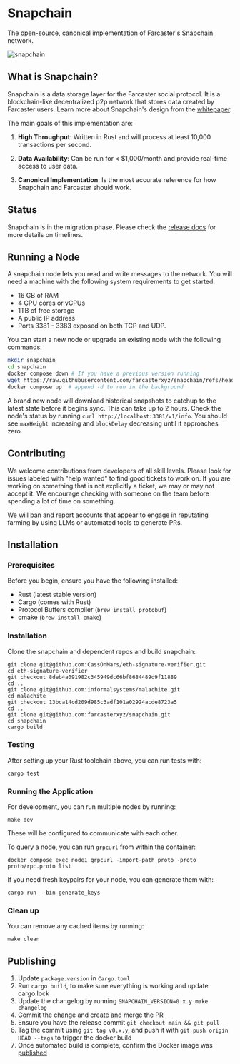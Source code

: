 # Snapchain

The open-source, canonical implementation of Farcaster's [Snapchain](https://github.com/farcasterxyz/protocol/discussions/207) network. 

![snapchain](https://github.com/user-attachments/assets/e5a041db-e3ae-4250-ad6b-7043ad648d34)


<!-- TODO:  links to installation, user docs, contributor docs -->

## What is Snapchain?

Snapchain is a data storage layer for the Farcaster social protocol. It is a blockchain-like decentralized p2p network that stores data created by Farcaster users. Learn more about Snapchain's design from the [whitepaper](https://github.com/farcasterxyz/protocol/discussions/207).

The main goals of this implementation are:

1. **High Throughput**: Written in Rust and will process at least 10,000 transactions per second. 

2. **Data Availability**: Can be run for < $1,000/month and provide real-time access to user data. 

3. **Canonical Implementation**: Is the most accurate reference for how Snapchain and Farcaster should work. 

## Status 

Snapchain is in the migration phase. Please check the [release docs](https://www.notion.so/warpcast/Snapchain-Mainnet-Public-1b96a6c0c101809493cfda3998a65c7a) for more details on timelines. 

## Running a Node

A snapchain node lets you read and write messages to the network. You will need a machine with the following system requirements to get started: 

- 16 GB of RAM
- 4 CPU cores or vCPUs
- 1TB of free storage
- A public IP address
- Ports 3381 - 3383 exposed on both TCP and UDP. 

You can start a new node or upgrade an existing node with the following commands: 

```bash
mkdir snapchain
cd snapchain
docker compose down # If you have a previous version running
wget https://raw.githubusercontent.com/farcasterxyz/snapchain/refs/heads/main/docker-compose.mainnet.yml -O docker-compose.yml
docker compose up  # append -d to run in the background
```

A brand new node will download historical snapshots to catchup to the latest state before it begins sync. This can take up to 2 hours. Check the node's status by running `curl http://localhost:3381/v1/info`. You should see `maxHeight` increasing and `blockDelay` decreasing until it approaches zero. 

## Contributing 

We welcome contributions from developers of all skill levels. Please look for issues labeled with "help wanted" to find good tickets to work on. If you are working on something that is not explicitly a ticket, we may or may not accept it. We encourage checking with someone on the team before spending a lot of time on something. 

We will ban and report accounts that appear to engage in reputating farming by using LLMs or automated tools to generate PRs. 

## Installation

### Prerequisites

Before you begin, ensure you have the following installed:
- Rust (latest stable version)
- Cargo (comes with Rust)
- Protocol Buffers compiler (`brew install protobuf`)
- cmake (`brew install cmake`) 

### Installation

Clone the snapchain and dependent repos and build snapchain:
```
git clone git@github.com:CassOnMars/eth-signature-verifier.git
cd eth-signature-verifier
git checkout 8deb4a091982c345949dc66bf8684489d9f11889
cd ..
git clone git@github.com:informalsystems/malachite.git
cd malachite
git checkout 13bca14cd209d985c3adf101a02924acde8723a5
cd ..
git clone git@github.com:farcasterxyz/snapchain.git
cd snapchain
cargo build
```

### Testing

After setting up your Rust toolchain above, you can run tests with:

```
cargo test
```

### Running the Application

For development, you can run multiple nodes by running:
```
make dev
```

These will be configured to communicate with each other.

To query a node, you can run `grpcurl` from within the container:

```
docker compose exec node1 grpcurl -import-path proto -proto proto/rpc.proto list
```

If you need fresh keypairs for your node, you can generate them with:

```
cargo run --bin generate_keys
```

### Clean up

You can remove any cached items by running:

```
make clean
```

## Publishing

1. Update `package.version` in `Cargo.toml`
2. Run `cargo build`, to make sure everything is working and update cargo.lock
3. Update the changelog by running `SNAPCHAIN_VERSION=0.x.y make changelog`
4. Commit the change and create and merge the PR
5. Ensure you have the release commit `git checkout main && git pull`
6. Tag the commit using `git tag v0.x.y`, and push it with `git push origin HEAD --tags` to trigger the docker build
7. Once automated build is complete, confirm the Docker image was [published](https://hub.docker.com/r/farcasterxyz/snapchain)
